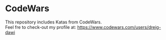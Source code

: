 # CodeWars
This repository includes Katas from CodeWars.
<br>
Feel fre to check-out my profile at: https://www.codewars.com/users/dreig-dawi
